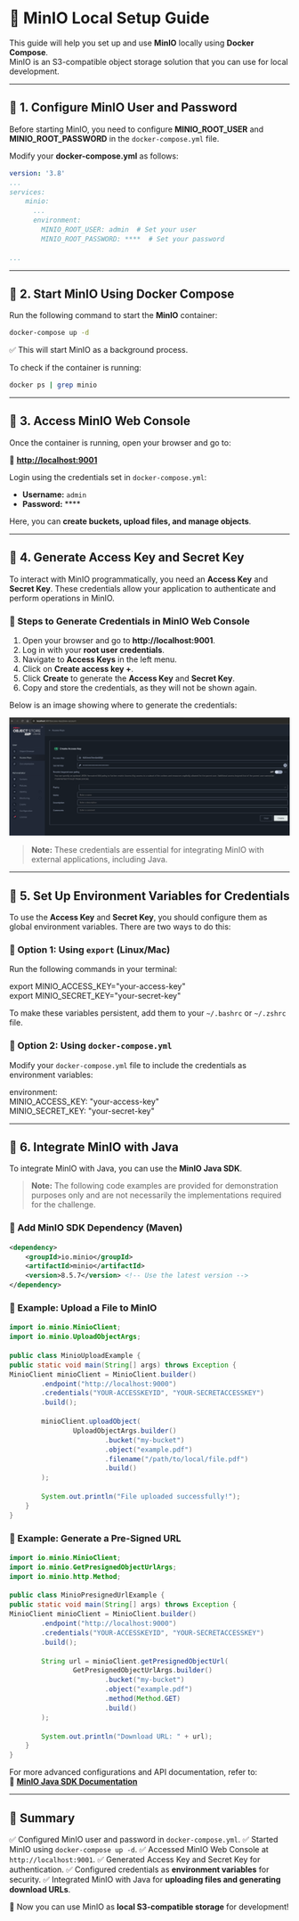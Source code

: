 # 🚀 MinIO Local Setup Guide

This guide will help you set up and use **MinIO** locally using **Docker Compose**.  
MinIO is an S3-compatible object storage solution that you can use for local development.

---

## 📌 1. Configure MinIO User and Password

Before starting MinIO, you need to configure **MINIO_ROOT_USER** and **MINIO_ROOT_PASSWORD** in the `docker-compose.yml` file.

Modify your **docker-compose.yml** as follows:

```yaml
version: '3.8'
...
services:
    minio:
      ...
      environment:
        MINIO_ROOT_USER: admin  # Set your user
        MINIO_ROOT_PASSWORD: ****  # Set your password
      
...
```

---

## 📌 2. Start MinIO Using Docker Compose

Run the following command to start the **MinIO** container:

```bash
docker-compose up -d
```

✅ This will start MinIO as a background process.

To check if the container is running:

```bash
docker ps | grep minio
```

---

## 📌 3. Access MinIO Web Console

Once the container is running, open your browser and go to:

🔗 **[http://localhost:9001](http://localhost:9001)**

Login using the credentials set in `docker-compose.yml`:

- **Username:** `admin`
- **Password:** ****

Here, you can **create buckets, upload files, and manage objects**.

---

## 📌 4. Generate Access Key and Secret Key

To interact with MinIO programmatically, you need an **Access Key** and **Secret Key**. These credentials allow your application to authenticate and perform operations in MinIO.

### 🔹 Steps to Generate Credentials in MinIO Web Console

1. Open your browser and go to **http://localhost:9001**.
2. Log in with your **root user credentials**.
3. Navigate to **Access Keys** in the left menu.
4. Click on **Create access key +**.
5. Click **Create** to generate the **Access Key** and **Secret Key**.
6. Copy and store the credentials, as they will not be shown again.

Below is an image showing where to generate the credentials:

![MinIO Credentials Section](assets/minio-access-key.png)

> **Note:** These credentials are essential for integrating MinIO with external applications, including Java.

---

## 📌 5. Set Up Environment Variables for Credentials

To use the **Access Key** and **Secret Key**, you should configure them as global environment variables. There are two ways to do this:

### 🔹 Option 1: Using `export` (Linux/Mac)

Run the following commands in your terminal:

export MINIO_ACCESS_KEY="your-access-key"  
export MINIO_SECRET_KEY="your-secret-key"

To make these variables persistent, add them to your `~/.bashrc` or `~/.zshrc` file.

### 🔹 Option 2: Using `docker-compose.yml`

Modify your `docker-compose.yml` file to include the credentials as environment variables:

environment:  
MINIO_ACCESS_KEY: "your-access-key"  
MINIO_SECRET_KEY: "your-secret-key"

---

## 📌 6. Integrate MinIO with Java

To integrate MinIO with Java, you can use the **MinIO Java SDK**.

> **Note:** The following code examples are provided for demonstration purposes only and are not necessarily the implementations required for the challenge.

### 🔹 Add MinIO SDK Dependency (Maven)

```xml
<dependency>
    <groupId>io.minio</groupId>
    <artifactId>minio</artifactId>
    <version>8.5.7</version> <!-- Use the latest version -->
</dependency>
```

### 🔹 Example: Upload a File to MinIO

```java
import io.minio.MinioClient;  
import io.minio.UploadObjectArgs;

public class MinioUploadExample {  
public static void main(String[] args) throws Exception {  
MinioClient minioClient = MinioClient.builder()
        .endpoint("http://localhost:9000")
        .credentials("YOUR-ACCESSKEYID", "YOUR-SECRETACCESSKEY")
        .build();

        minioClient.uploadObject(  
                UploadObjectArgs.builder()  
                        .bucket("my-bucket")  
                        .object("example.pdf")  
                        .filename("/path/to/local/file.pdf")  
                        .build()  
        );  

        System.out.println("File uploaded successfully!");  
    }  
}
```

### 🔹 Example: Generate a Pre-Signed URL

```java
import io.minio.MinioClient;  
import io.minio.GetPresignedObjectUrlArgs;  
import io.minio.http.Method;

public class MinioPresignedUrlExample {  
public static void main(String[] args) throws Exception {  
MinioClient minioClient = MinioClient.builder()
        .endpoint("http://localhost:9000")
        .credentials("YOUR-ACCESSKEYID", "YOUR-SECRETACCESSKEY")
        .build();

        String url = minioClient.getPresignedObjectUrl(  
                GetPresignedObjectUrlArgs.builder()  
                        .bucket("my-bucket")  
                        .object("example.pdf")  
                        .method(Method.GET)  
                        .build()  
        );  

        System.out.println("Download URL: " + url);  
    }  
}
```

For more advanced configurations and API documentation, refer to:  
📄 **[MinIO Java SDK Documentation](https://min.io/docs/minio/linux/developers/java/API.html)**

---

## 🎯 Summary

✅ Configured MinIO user and password in `docker-compose.yml`.
✅ Started MinIO using `docker-compose up -d`.
✅ Accessed MinIO Web Console at `http://localhost:9001`.
✅ Generated Access Key and Secret Key for authentication.
✅ Configured credentials as **environment variables** for security.
✅ Integrated MinIO with Java for **uploading files and generating download URLs**.

🚀 Now you can use MinIO as **local S3-compatible storage** for development!
